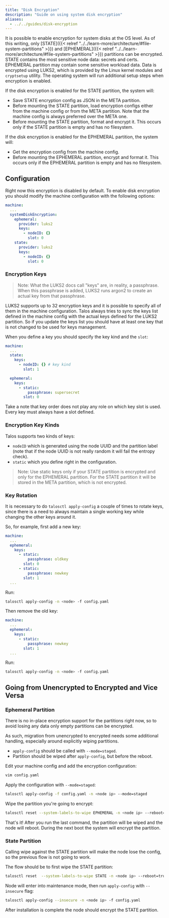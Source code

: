 ```yaml
---
title: "Disk Encryption"
description: "Guide on using system disk encryption"
aliases:
  - ../../guides/disk-encryption
---
```


It is possible to enable encryption for system disks at the OS level.
As of this writing, only [STATE]({{< relref "../../learn-more/architecture/#file-system-partitions" >}}) and [EPHEMERAL]({{< relref "../../learn-more/architecture/#file-system-partitions" >}}) partitions can be encrypted.
STATE contains the most sensitive node data: secrets and certs.
EPHEMERAL partition may contain some sensitive workload data.
Data is encrypted using LUKS2, which is provided by the Linux kernel modules and `cryptsetup` utility.
The operating system will run additional setup steps when encryption is enabled.

If the disk encryption is enabled for the STATE partition, the system will:

- Save STATE encryption config as JSON in the META partition.
- Before mounting the STATE partition, load encryption configs either from the machine config or from the META partition.
  Note that the machine config is always preferred over the META one.
- Before mounting the STATE partition, format and encrypt it.
  This occurs only if the STATE partition is empty and has no filesystem.

If the disk encryption is enabled for the EPHEMERAL partition, the system will:

- Get the encryption config from the machine config.
- Before mounting the EPHEMERAL partition, encrypt and format it.
  This occurs only if the EPHEMERAL partition is empty and has no filesystem.

## Configuration

Right now this encryption is disabled by default.
To enable disk encryption you should modify the machine configuration with the following options:

```yaml
machine:
  ...
  systemDiskEncryption:
    ephemeral:
      provider: luks2
      keys:
        - nodeID: {}
          slot: 0
    state:
      provider: luks2
      keys:
        - nodeID: {}
          slot: 0
```

### Encryption Keys

> Note: What the LUKS2 docs call "keys" are, in reality, a passphrase.
> When this passphrase is added, LUKS2 runs argon2 to create an actual key from that passphrase.

LUKS2 supports up to 32 encryption keys and it is possible to specify all of them in the machine configuration.
Talos always tries to sync the keys list defined in the machine config with the actual keys defined for the LUKS2 partition.
So if you update the keys list you should have at least one key that is not changed to be used for keys management.

When you define a key you should specify the key kind and the `slot`:

```yaml
machine:
  ...
  state:
    keys:
      - nodeID: {} # key kind
        slot: 1

  ephemeral:
    keys:
      - static:
          passphrase: supersecret
        slot: 0
```

Take a note that key order does not play any role on which key slot is used.
Every key must always have a slot defined.

### Encryption Key Kinds

Talos supports two kinds of keys:

- `nodeID` which is generated using the node UUID and the partition label (note that if the node UUID is not really random it will fail the entropy check).
- `static` which you define right in the configuration.

> Note: Use static keys only if your STATE partition is encrypted and only for the EPHEMERAL partition.
> For the STATE partition it will be stored in the META partition, which is not encrypted.

### Key Rotation

It is necessary to do `talosctl apply-config` a couple of times to rotate keys, since there is a need to always maintain a single working key while changing the other keys around it.

So, for example, first add a new key:

```yaml
machine:
  ...
  ephemeral:
    keys:
      - static:
          passphrase: oldkey
        slot: 0
      - static:
          passphrase: newkey
        slot: 1
  ...
```

Run:

```bash
talosctl apply-config -n <node> -f config.yaml
```

Then remove the old key:

```yaml
machine:
  ...
  ephemeral:
    keys:
      - static:
          passphrase: newkey
        slot: 1
  ...
```

Run:

```bash
talosctl apply-config -n <node> -f config.yaml
```

## Going from Unencrypted to Encrypted and Vice Versa

### Ephemeral Partition

There is no in-place encryption support for the partitions right now, so to avoid losing any data only empty partitions can be encrypted.

As such, migration from unencrypted to encrypted needs some additional handling, especially around explicitly wiping partitions.

- `apply-config` should be called with `--mode=staged`.
- Partition should be wiped after `apply-config`, but before the reboot.

Edit your machine config and add the encryption configuration:

```bash
vim config.yaml
```

Apply the configuration with `--mode=staged`:

```bash
talosctl apply-config -f config.yaml -n <node ip> --mode=staged
```

Wipe the partition you're going to encrypt:

```bash
talosctl reset --system-labels-to-wipe EPHEMERAL -n <node ip> --reboot=true
```

That's it!
After you run the last command, the partition will be wiped and the node will reboot.
During the next boot the system will encrypt the partition.

### State Partition

Calling wipe against the STATE partition will make the node lose the config, so the previous flow is not going to work.

The flow should be to first wipe the STATE partition:

```bash
talosctl reset  --system-labels-to-wipe STATE -n <node ip> --reboot=true
```

Node will enter into maintenance mode, then run `apply-config` with `--insecure` flag:

```bash
talosctl apply-config --insecure -n <node ip> -f config.yaml
```

After installation is complete the node should encrypt the STATE partition.
